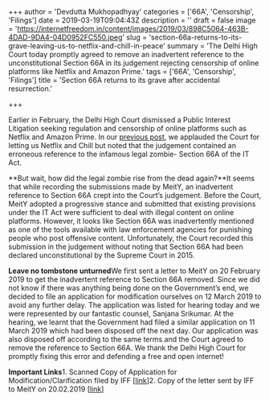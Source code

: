 +++
author = 'Devdutta Mukhopadhyay'
categories = ['66A', 'Censorship', 'Filings']
date = 2019-03-19T09:04:43Z
description = ''
draft = false
image = 'https://internetfreedom.in/content/images/2019/03/898C5064-463B-4DAD-9DA4-04D0952FC550.jpeg'
slug = 'section-66a-returns-to-its-grave-leaving-us-to-netflix-and-chill-in-peace'
summary = 'The Delhi High Court today promptly agreed to remove an inadvertent reference to the unconstitutional Section 66A in its judgement rejecting censorship of online platforms like Netflix and Amazon Prime.'
tags = ['66A', 'Censorship', 'Filings']
title = 'Section 66A returns to its grave after accidental resurrection.'

+++


Earlier in February, the Delhi High Court dismissed a Public Interest Litigation seeking regulation and censorship of online platforms such as Netflix and Amazon Prime. In our [previous post](https://internetfreedom.in/take-it-and-go/), we applauded the Court for letting us Netflix and Chill but noted that the judgement contained an erroneous reference to the infamous legal zombie- Section 66A of the IT Act.

**But wait, how did the legal zombie rise from the dead again?**It seems that while recording the submissions made by MeitY, an inadvertent reference to Section 66A crept into the Court’s judgement. Before the Court, MeitY adopted a progressive stance and submitted that existing provisions under the IT Act were sufficient to deal with illegal content on online platforms. However, it looks like Section 66A was inadvertently mentioned as one of the tools available with law enforcement agencies for punishing people who post offensive content. Unfortunately, the Court recorded this submission in the judgement without noting that Section 66A had been declared unconstitutional by the Supreme Court in 2015.

**Leave no tombstone unturned**We first sent a letter to MeitY on 20 February 2019 to get the inadvertent reference to Section 66A removed. Since we did not know if there was anything being done on the Government’s end, we decided to file an application for modification ourselves on 12 March 2019 to avoid any further delay. The application was listed for hearing today and we were represented by our fantastic counsel, Sanjana Srikumar. At the hearing, we learnt that the Government had filed a similar application on 11 March 2019 which had been disposed off the next day. Our application was also disposed off according to the same terms and the Court agreed to remove the reference to Section 66A. We thank the Delhi High Court for promptly fixing this error and defending a free and open internet!

**Important Links**1. Scanned Copy of Application for Modification/Clarification filed by IFF [[link](https://drive.google.com/file/d/1j-pDv0mZtpI576Dx0gWMM2iZ5HFAu9k0/view?usp=sharing)]2. Copy of the letter sent by IFF to MeitY on 20.02.2019 [[link](https://drive.google.com/file/d/1k0cy7gG4V2I8klsYzMi-COGQbnvgoPnN/view)]


